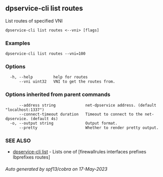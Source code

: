 ## dpservice-cli list routes

List routes of specified VNI

```
dpservice-cli list routes <--vni> [flags]
```

### Examples

```
dpservice-cli list routes --vni=100
```

### Options

```
  -h, --help         help for routes
      --vni uint32   VNI to get the routes from.
```

### Options inherited from parent commands

```
      --address string             net-dpservice address. (default "localhost:1337")
      --connect-timeout duration   Timeout to connect to the net-dpservice. (default 4s)
  -o, --output string              Output format.
      --pretty                     Whether to render pretty output.
```

### SEE ALSO

* [dpservice-cli list](dpservice-cli_list.md)	 - Lists one of [firewallrules interfaces prefixes lbprefixes routes]

###### Auto generated by spf13/cobra on 17-May-2023
